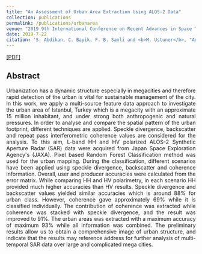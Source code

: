 ```yaml
---
title: "An Assessment of Urban Area Extraction Using ALOS-2 Data"
collection: publications
permalink: /publications/urbanarea
venue: "2019 9th International Conference on Recent Advances in Space Technologies (RAST)"
date: 2019-7-22
citation: 'S. Abdikan, C. Bayik, F. B. Sanli and <b>M. Ustuner</b>, "An Assessment of Urban Area Extraction Using ALOS-2 Data," 2019 9th International Conference on Recent Advances in Space Technologies (RAST), Istanbul, Turkey, 2019, pp. 403-406.'
---
```

[[PDF]](https://mustuner.github.io/files/urbanarea.pdf)


## Abstract
<p align="justify">
Urbanization has a dynamic structure especially in megacities and therefore rapid detection of the urban is vital for sustainable management of the city. In this work, we apply a multi-source feature data approach to investigate the urban area of Istanbul, Turkey which is a megacity with an approximate 15 million inhabitant, and under strong both anthropogenic and natural pressures. In order to analyse and compare the spatial pattern of the urban footprint, different techniques are applied. Speckle divergence, backscatter and repeat pass interferometric coherence values are considered for the analysis. To this aim, L-band HH and HV polarized ALOS-2 Synthetic Aperture Radar (SAR) data were acquired from Japan Space Exploration Agency's (JAXA). Pixel based Random Forest Classification method was used for the urban mapping. During the classification, different scenarios have been applied using speckle divergence, backscatter and coherence information. Overall, user and producer accuracies were calculated from the error matrix. While comparing HH and HV polarimetry, in each scenario HH provided much higher accuracies than HV results. Speckle divergence and backscatter values yielded similar accuracies which is around 88% for urban class. However, coherence gave approximately 69% while it is classified individually. The contribution of coherence was extracted while coherence was stacked with speckle divergence, and the result was improved to 91%. The urban areas was extracted with a maximum accuracy of maximum 93% while all information was combined. The preliminary results allow us to obtain a comprehensive image of urban structure, and indicate that the results may reference address for further analysis of multi-temporal SAR data over large and complicated mega cities.
</p> 

